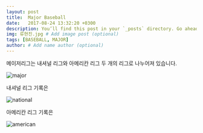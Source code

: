 ```yaml
---
layout: post
title:  Major Baseball
date:   2017-08-24 13:32:20 +0300
description: You’ll find this post in your `_posts` directory. Go ahead and edit it and re-build the site to see your changes. # Add post description (optional)
img: 류현진.jpg # Add image post (optional)
tags: [BASEBALL, MAJOR]
author: # Add name author (optional)
---
```


메이저리그는 내셔널 리그와 아메리칸 리그 두 개의 리그로 나누어져 있습니다.

![major]({{site.baseurl}}/assets/img/메이저.jpg)

내셔널 리그 기록은

![national]({{site.baseurl}}/assets/img/메이저기록.jpg)

아메리칸 리그 기록은 

![american]({{site.baseurl}}/assets/img/메이저기록2.jpg)


